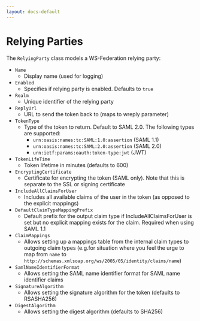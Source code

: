 ```yaml
---
layout: docs-default
---
```


# Relying Parties

The `RelyingParty` class models a WS-Federation relying party:

* `Name`
    * Display name (used for logging)
* `Enabled`
    * Specifies if relying party is enabled. Defaults to `true`
* `Realm`
    * Unique identifier of the relying party
* `ReplyUrl`
    * URL to send the token back to (maps to wreply parameter)
* `TokenType`
    * Type of the token to return. Default to SAML 2.0. The following types are supported:
        * `urn:oasis:names:tc:SAML:1.0:assertion` (SAML 1.1)
        * `urn:oasis:names:tc:SAML:2.0:assertion` (SAML 2.0)
        * `urn:ietf:params:oauth:token-type:jwt` (JWT)
* `TokenLifeTime`
    * Token lifetime in minutes (defaults to 600)
* `EncryptingCertificate`
    * Certificate for encrypting the token (SAML only). Note that this is separate to the SSL or signing certificate
* `IncludeAllClaimsForUser`
    * Includes all available claims of the user in the token (as opposed to the explicit mappings)
* `DefaultClaimTypeMappingPrefix`
    * Default prefix for the output claim type if IncludeAllClaimsForUser is set but no explicit mapping exists for the claim. Required when using SAML 1.1
* `ClaimMappings`
    * Allows setting up a mappings table from the internal claim types to outgoing claim types (e.g.for situation where you feel the urge to map from `name` to `http://schemas.xmlsoap.org/ws/2005/05/identity/claims/name`)
* `SamlNameIdentifierFormat`
   * Allows setting the SAML name identifier format for SAML name identifier claims
* `SignatureAlgorithm`
   * Allows setting the signature algorithm for the token (defaults to RSASHA256)
* `DigestAlgorithm`
   * Allows setting the digest algorithm (defaults to SHA256)
